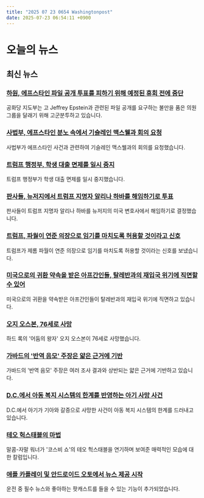 ```yaml
---
title: "2025 07 23 0654 Washingtonpost"
date: 2025-07-23 06:54:11 +0900
---
```


# 오늘의 뉴스
## 최신 뉴스
### [하원, 에프스타인 파일 공개 투표를 피하기 위해 예정된 휴회 전에 중단](https://www.washingtonpost.com/politics/2025/07/22/house-republicans-epstein-files-mike-johnson/)
공화당 지도부는 고 Jeffrey Epstein과 관련된 파일 공개를 요구하는 불만을 품은 의원 그룹을 달래기 위해 고군분투하고 있습니다.
### [사법부, 에프스타인 분노 속에서 기슬레인 맥스웰과 회의 요청](https://www.washingtonpost.com/national-security/2025/07/22/justice-epstein-ghislaine-maxwell-trump/)
사법부가 에프스타인 사건과 관련하여 기슬레인 맥스웰과의 회의를 요청했습니다.
### [트럼프 행정부, 학생 대출 면제를 일시 중지](https://www.washingtonpost.com/education/2025/07/22/trump-administration-student-loan-forgiveness-pause-ibr-plan/)
트럼프 행정부가 학생 대출 면제를 일시 중지했습니다.
### [판사들, 뉴저지에서 트럼프 지명자 알리나 하바를 해임하기로 투표](https://www.washingtonpost.com/national-security/2025/07/22/trump-lawyer-alina-habba-nj-us-attorney/)
판사들이 트럼프 지명자 알리나 하바를 뉴저지의 미국 변호사에서 해임하기로 결정했습니다.
### [트럼프, 파월이 연준 의장으로 임기를 마치도록 허용할 것이라고 신호](https://www.washingtonpost.com/politics/2025/07/22/trump-presidency-news/)
트럼프가 제롬 파월이 연준 의장으로 임기를 마치도록 허용할 것이라는 신호를 보냈습니다.
### [미국으로의 귀환 약속을 받은 아프간인들, 탈레반과의 재입국 위기에 직면할 수 있어](https://www.washingtonpost.com/world/2025/07/22/afghans-trump-resettlement-repatriation-afghanistan-siv-care-taliban/)
미국으로의 귀환을 약속받은 아프간인들이 탈레반과의 재입국 위기에 직면하고 있습니다.
### [오지 오스본, 76세로 사망](https://www.washingtonpost.com/obituaries/2025/07/22/ozzy-osbourne-dead/)
하드 록의 '어둠의 왕자' 오지 오스본이 76세로 사망했습니다.
### [가바드의 '반역 음모' 주장은 얇은 근거에 기반](https://www.washingtonpost.com/politics/2025/07/22/gabbard-trump-obama-fact-checker/)
가바드의 '반역 음모' 주장은 여러 조사 결과와 상반되는 얇은 근거에 기반하고 있습니다.
### [D.C.에서 아동 복지 시스템의 한계를 반영하는 아기 사망 사건](https://www.washingtonpost.com/dc-md-va/2025/07/22/baby-died-dc-neglect-hunger/)
D.C.에서 아기가 기아와 갈증으로 사망한 사건이 아동 복지 시스템의 한계를 드러내고 있습니다.
### [테오 헉스태블의 마법](https://www.washingtonpost.com/entertainment/tv/2025/07/22/malcolm-jamal-warner-theo-huxtable-cosby-show-legacy/)
말콤-자말 워너가 '코스비 쇼'의 테오 헉스태블을 연기하며 보여준 매력적인 모습에 대한 칼럼입니다.
### [애플 카플레이 및 안드로이드 오토에서 뉴스 제공 시작](https://helpcenter.washingtonpost.com/hc/en-us/articles/38379672752667-CarPlay-Android-Auto-Feature)
운전 중 필수 뉴스와 좋아하는 팟캐스트를 들을 수 있는 기능이 추가되었습니다.